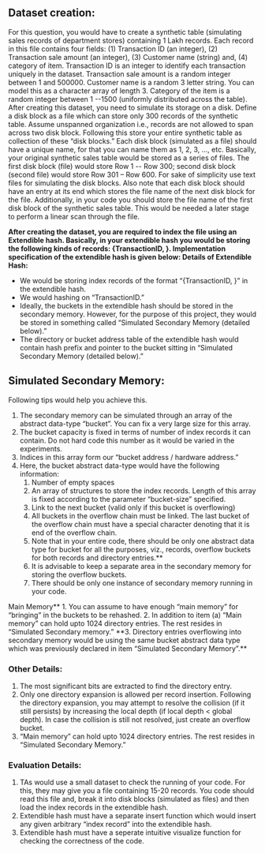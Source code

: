 ## Dataset creation:
For this question, you would have to create a synthetic table (simulating sales records of department stores) containing 1
Lakh records. Each record in this file contains four fields: (1) Transaction ID (an integer), (2) Transaction sale amount (an
integer), (3) Customer name (string) and, (4) category of item. Transaction ID is an integer to identify each transaction
uniquely in the dataset. Transaction sale amount is a random integer between 1 and 500000. Customer name is a random 3
letter string. You can model this as a character array of length 3. Category of the item is a random integer between 1
--1500 (uniformly distributed across the table).
After creating this dataset, you need to simulate its storage on a disk. Define a disk block as a file which can store only
300 records of the synthetic table. Assume unspanned organization i.e., records are not allowed to span across two disk
block. Following this store your entire synthetic table as collection of these “disk blocks.” Each disk block (simulated as a
file) should have a unique name, for that you can name them as 1, 2, 3, ..., etc. Basically, your original synthetic sales
table would be stored as a series of files. The first disk block (file) would store Row 1 -- Row 300; second disk block
(second file) would store Row 301 – Row 600. For sake of simplicity use text files for simulating the disk blocks. Also
note that each disk block should have an entry at its end which stores the file name of the next disk block for the file.
Additionally, in your code you should store the file name of the first disk block of the synthetic sales table. This would be
needed a later stage to perform a linear scan through the file.


**After creating the dataset, you are required to index the file using an Extendible hash. Basically, in your extendible
hash you would be storing the following kinds of records: {TransactionID, <Filename of the disk block which
stores this record>}. Implementation specification of the extendible hash is given below:
Details of Extendible Hash:**
* We would be storing index records of the format “{TransactionID, <Filename of the disk block which stores this
record>}” in the extendible hash.
* We would hashing on “TransactionID.”
* Ideally, the buckets in the extendible hash should be stored in the secondary memory. However, for the purpose of
this project, they would be stored in something called “Simulated Secondary Memory (detailed below).”
* The directory or bucket address table of the extendible hash would contain hash prefix and pointer to the bucket
sitting in “Simulated Secondary Memory (detailed below).”
## Simulated Secondary Memory:
Following tips would help you achieve this.
<ol>
<li> The secondary memory can be simulated through an array of the abstract data-type “bucket”. You can fix a very
large size for this array.
<li> The bucket capacity is fixed in terms of number of index records it can contain. Do not hard code this number as it
would be varied in the experiments.
<li> Indices in this array form our “bucket address / hardware address.”
<li> Here, the bucket abstract data-type would have the following information:
  <ol>
  <li> Number of empty spaces
  <li> An array of structures to store the index records. Length of this array is fixed according to the parameter
“bucket-size” specified.
  <li> Link to the next bucket (valid only if this bucket is overflowing)
  <li> All buckets in the overflow chain must be linked. The last bucket of the overflow chain must have a
special character denoting that it is end of the overflow chain.
  <li> Note that in your entire code, there should be only one abstract data type for bucket for all the purposes,
viz., records, overflow buckets for both records and directory entries.**
  <li> It is advisable to keep a separate area in the secondary memory for storing the overflow buckets.
  <li> There should be only one instance of secondary memory running in your code.
  </ol>
</ol>
Main Memory**
1. You can assume to have enough “main memory” for “bringing” in the buckets to be rehashed.
2. In addition to item (a) “Main memory” can hold upto 1024 directory entries. The rest resides in “Simulated
Secondary memory.”
**3. Directory entries overflowing into secondary memory would be using the same bucket abstract data type
which was previously declared in item “Simulated Secondary Memory”.**

### Other Details:
1. The most significant bits are extracted to find the directory entry.
2. Only one directory expansion is allowed per record insertion. Following the directory expansion, you may attempt
to resolve the collision (if it still persists) by increasing the local depth (if local depth < global depth). In case the
collision is still not resolved, just create an overflow bucket.
3. “Main memory” can hold upto 1024 directory entries. The rest resides in “Simulated Secondary Memory.”


### Evaluation Details:
1. TAs would use a small dataset to check the running of your code. For this, they may give you a file containing
15-20 records. You code should read this file and, break it into disk blocks (simulated as files) and then load the
index records in the extendible hash.
2. Extendible hash must have a separate insert function which would insert any given arbitrary “index record” into
the extendible hash.
3. Extendible hash must have a seperate intuitive visualize function for checking the correctness of the code.


